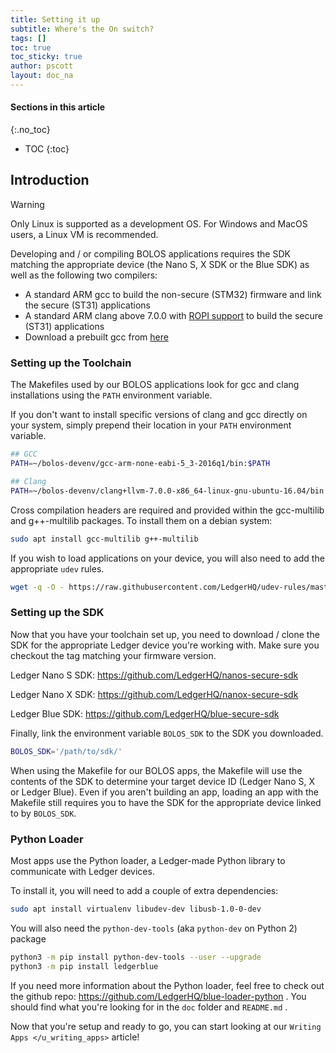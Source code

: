 ```yaml
---
title: Setting it up
subtitle: Where's the On switch?
tags: []
toc: true
toc_sticky: true
author: pscott
layout: doc_na
---
```


#### Sections in this article
{:.no_toc}
* TOC
{:toc}

## Introduction

<div class="warning">

<div class="title">

Warning

</div>

Only Linux is supported as a development OS. For Windows and MacOS
users, a Linux VM is recommended.

</div>

Developing and / or compiling BOLOS applications requires the SDK
matching the appropriate device (the Nano S, X SDK or the Blue SDK) as
well as the following two compilers:

-   A standard ARM gcc to build the non-secure (STM32) firmware and link
    the secure (ST31) applications
-   A standard ARM clang above 7.0.0 with [ROPI
    support](http://infocenter.arm.com/help/index.jsp?topic=/com.arm.doc.dui0491i/CHDCDGGG.html)
    to build the secure (ST31) applications
-   Download a prebuilt gcc from
    [here](https://developer.arm.com/tools-and-software/open-source-software/developer-tools/gnu-toolchain/gnu-rm/downloads)

### Setting up the Toolchain

The Makefiles used by our BOLOS applications look for gcc and clang
installations using the `PATH` environment variable.

If you don't want to install specific versions of clang and gcc directly
on your system, simply prepend their location in your `PATH` environment
variable.

``` bash
## GCC
PATH=~/bolos-devenv/gcc-arm-none-eabi-5_3-2016q1/bin:$PATH

## Clang
PATH=~/bolos-devenv/clang+llvm-7.0.0-x86_64-linux-gnu-ubuntu-16.04/bin:$PATH
```

Cross compilation headers are required and provided within the
gcc-multilib and g++-multilib packages. To install them on a debian
system:

``` bash
sudo apt install gcc-multilib g++-multilib
```

If you wish to load applications on your device, you will also need to
add the appropriate `udev` rules.

``` bash
wget -q -O - https://raw.githubusercontent.com/LedgerHQ/udev-rules/master/add_udev_rules.sh | sudo bash
```

### Setting up the SDK

Now that you have your toolchain set up, you need to download / clone
the SDK for the appropriate Ledger device you're working with. Make sure
you checkout the tag matching your firmware version.

Ledger Nano S SDK: <https://github.com/LedgerHQ/nanos-secure-sdk>

Ledger Nano X SDK: <https://github.com/LedgerHQ/nanox-secure-sdk>

Ledger Blue SDK: <https://github.com/LedgerHQ/blue-secure-sdk>

Finally, link the environment variable `BOLOS_SDK` to the SDK you
downloaded.

``` bash
BOLOS_SDK='/path/to/sdk/'
```

When using the Makefile for our BOLOS apps, the Makefile will use the
contents of the SDK to determine your target device ID (Ledger Nano S, X
or Ledger Blue). Even if you aren't building an app, loading an app with
the Makefile still requires you to have the SDK for the appropriate
device linked to by `BOLOS_SDK`.

### Python Loader

Most apps use the Python loader, a Ledger-made Python library to
communicate with Ledger devices.

To install it, you will need to add a couple of extra dependencies:

``` bash
sudo apt install virtualenv libudev-dev libusb-1.0-0-dev
```

You will also need the `python-dev-tools` (aka `python-dev` on Python 2)
package

``` bash
python3 -m pip install python-dev-tools --user --upgrade
python3 -m pip install ledgerblue
```

If you need more information about the Python loader, feel free to check
out the github repo: <https://github.com/LedgerHQ/blue-loader-python> .
You should find what you're looking for in the `doc` folder and
`README.md` .

Now that you're setup and ready to go, you can start looking at our
`Writing Apps </u_writing_apps>` article!

